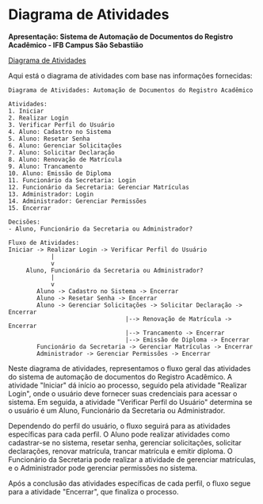 # Diagrama de Atividades
**Apresentação: Sistema de Automação de Documentos do Registro Acadêmico - IFB Campus São Sebastião**

[Diagrama de Atividades](#)

Aqui está o diagrama de atividades com base nas informações fornecidas:

```
Diagrama de Atividades: Automação de Documentos do Registro Acadêmico

Atividades:
1. Iniciar
2. Realizar Login
3. Verificar Perfil do Usuário
4. Aluno: Cadastro no Sistema
5. Aluno: Resetar Senha
6. Aluno: Gerenciar Solicitações
7. Aluno: Solicitar Declaração
8. Aluno: Renovação de Matrícula
9. Aluno: Trancamento
10. Aluno: Emissão de Diploma
11. Funcionário da Secretaria: Login
12. Funcionário da Secretaria: Gerenciar Matrículas
13. Administrador: Login
14. Administrador: Gerenciar Permissões
15. Encerrar

Decisões:
- Aluno, Funcionário da Secretaria ou Administrador?

Fluxo de Atividades:
Iniciar -> Realizar Login -> Verificar Perfil do Usuário
            |
            v
     Aluno, Funcionário da Secretaria ou Administrador?
            |
            v
        Aluno -> Cadastro no Sistema -> Encerrar
        Aluno -> Resetar Senha -> Encerrar
        Aluno -> Gerenciar Solicitações -> Solicitar Declaração -> Encerrar
                                 |--> Renovação de Matrícula -> Encerrar
                                 |--> Trancamento -> Encerrar
                                 |--> Emissão de Diploma -> Encerrar
        Funcionário da Secretaria -> Gerenciar Matrículas -> Encerrar
        Administrador -> Gerenciar Permissões -> Encerrar
```

Neste diagrama de atividades, representamos o fluxo geral das atividades do sistema de automação de documentos do Registro Acadêmico. A atividade "Iniciar" dá início ao processo, seguido pela atividade "Realizar Login", onde o usuário deve fornecer suas credenciais para acessar o sistema. Em seguida, a atividade "Verificar Perfil do Usuário" determina se o usuário é um Aluno, Funcionário da Secretaria ou Administrador.

Dependendo do perfil do usuário, o fluxo seguirá para as atividades específicas para cada perfil. O Aluno pode realizar atividades como cadastrar-se no sistema, resetar senha, gerenciar solicitações, solicitar declarações, renovar matrícula, trancar matrícula e emitir diploma. O Funcionário da Secretaria pode realizar a atividade de gerenciar matrículas, e o Administrador pode gerenciar permissões no sistema.

Após a conclusão das atividades específicas de cada perfil, o fluxo segue para a atividade "Encerrar", que finaliza o processo.
